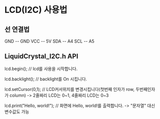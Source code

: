 # LCD(I2C) 사용법

## 선 연결법
GND -- GND
VCC -- 5V
SDA -- A4
SCL -- A5

## LiquidCrystal_I2C.h API

lcd.begin(); // lcd를 사용을 시작합니다.

lcd.backlight(); // backlight를 On 시킵니다.

lcd.setCursor(0,1); // LCD커서위치를 변경시킵니다(첫번째 인자가 row, 두번째인자가 column)
-> 2줄짜리 LCD는 0~1, 4줄짜리 LCD는 0~3

lcd.print("Hello, world!"); // 화면에 Hello, world!를 출력합니다.
-> "문자열" 대신 변수값도 가능